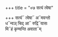 +++
title = "०७ सत्यं त्वेषा"

+++
सत्यं᳓ त्वेषा᳓ अ᳓मवन्तो  
ध᳓न्वञ् चिद् आ᳓ रुद्रि᳓यासः  
मि᳓हं कृण्वन्ति अवाता᳓म्